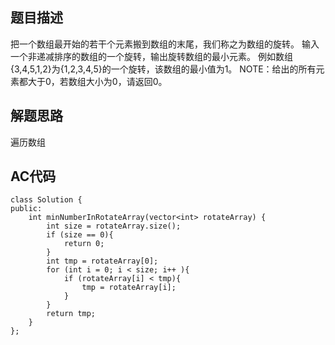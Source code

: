 ## 题目描述
把一个数组最开始的若干个元素搬到数组的末尾，我们称之为数组的旋转。 输入一个非递减排序的数组的一个旋转，输出旋转数组的最小元素。 例如数组{3,4,5,1,2}为{1,2,3,4,5}的一个旋转，该数组的最小值为1。 NOTE：给出的所有元素都大于0，若数组大小为0，请返回0。

## 解题思路
遍历数组

## AC代码
```
class Solution {
public:
    int minNumberInRotateArray(vector<int> rotateArray) {
        int size = rotateArray.size();
        if (size == 0){
            return 0;
        }
        int tmp = rotateArray[0];
        for (int i = 0; i < size; i++ ){
            if (rotateArray[i] < tmp){
                tmp = rotateArray[i];
            }
        }
        return tmp;
    }
};
```
